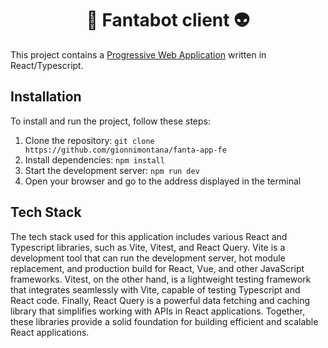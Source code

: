 # <center>:mag_right: Fantabot client :alien:</center>

This project contains a [Progressive Web Application](https://web.dev/what-are-pwas/) written in React/Typescript.

## Installation

To install and run the project, follow these steps:

1. Clone the repository: `git clone https://github.com/gionnimontana/fanta-app-fe`
2. Install dependencies: `npm install`
3. Start the development server: `npm run dev`
4. Open your browser and go to the address displayed in the terminal

## Tech Stack

The tech stack used for this application includes various React and Typescript libraries, such as Vite, Vitest, and React Query. Vite is a development tool that can run the development server, hot module replacement, and production build for React, Vue, and other JavaScript frameworks. Vitest, on the other hand, is a lightweight testing framework that integrates seamlessly with Vite, capable of testing Typescript and React code. Finally, React Query is a powerful data fetching and caching library that simplifies working with APIs in React applications. Together, these libraries provide a solid foundation for building efficient and scalable React applications.

